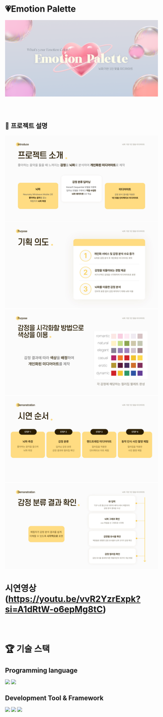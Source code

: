 # 💗Emotion Palette
![image](project_image/title.png)


<br/>
<br/>

## 🎥 프로젝트 설명
![image](project_image/슬라이드4.JPG)
![image](project_image/슬라이드6.JPG)
![image](project_image/슬라이드8.JPG)
![image](project_image/슬라이드10.JPG)
![image](project_image/슬라이드18.JPG)

# 시연영상(https://youtu.be/vvR2YzrExpk?si=A1dRtW-o6epMg8tC)

<br/>
<br/>

# 🏆 기술 스택
## Programming language

<img src="https://img.shields.io/badge/Python-3776AB?style=for-the-badge&logo=python&logoColor=white"/> <img src="https://img.shields.io/badge/C%23-8A2BE2"/>
<br/>

## Development Tool & Framework
<img src="https://img.shields.io/badge/unity-000000?style=for-the-badge&logo=Unity&logoColor=white"/> <img src="https://img.shields.io/badge/pycharm-000000?style=for-the-badge&logo=pycharm&logoColor=white"/> <img src="https://img.shields.io/badge/firebase-dd2c00?style=for-the-badge&logo=pycharm&logoColor=white"/>
<br/>





